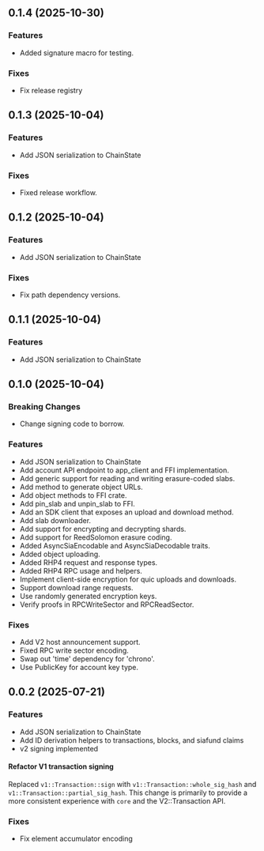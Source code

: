 ## 0.1.4 (2025-10-30)

### Features

- Added signature macro for testing.

### Fixes

- Fix release registry

## 0.1.3 (2025-10-04)

### Features

- Add JSON serialization to ChainState

### Fixes

- Fixed release workflow.

## 0.1.2 (2025-10-04)

### Features

- Add JSON serialization to ChainState

### Fixes

- Fix path dependency versions.

## 0.1.1 (2025-10-04)

### Features

- Add JSON serialization to ChainState

## 0.1.0 (2025-10-04)

### Breaking Changes

- Change signing code to borrow.

### Features

- Add JSON serialization to ChainState
- Add account API endpoint to app_client and FFI implementation.
- Add generic support for reading and writing erasure-coded slabs.
- Add method to generate object URLs.
- Add object methods to FFI crate.
- Add pin_slab and unpin_slab to FFI.
- Add an SDK client that exposes an upload and download method.
- Add slab downloader.
- Add support for encrypting and decrypting shards.
- Add support for ReedSolomon erasure coding.
- Added AsyncSiaEncodable and AsyncSiaDecodable traits.
- Added object uploading.
- Added RHP4 request and response types.
- Added RHP4 RPC usage and helpers.
- Implement client-side encryption for quic uploads and downloads.
- Support download range requests.
- Use randomly generated encryption keys.
- Verify proofs in RPCWriteSector and RPCReadSector.

### Fixes

- Add V2 host announcement support.
- Fixed RPC write sector encoding.
- Swap out 'time' dependency for 'chrono'.
- Use PublicKey for account key type.

## 0.0.2 (2025-07-21)

### Features

- Add JSON serialization to ChainState
- Add ID derivation helpers to transactions, blocks, and siafund claims
- v2 signing implemented

#### Refactor V1 transaction signing

Replaced `v1::Transaction::sign` with `v1::Transaction::whole_sig_hash` and `v1::Transaction::partial_sig_hash`. This change is primarily to provide a more consistent experience with `core` and the V2::Transaction API.

### Fixes

- Fix element accumulator encoding
